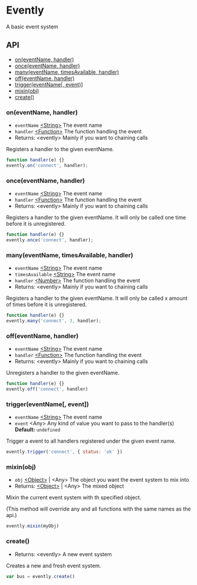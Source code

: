 # Evently
A basic event system

## API

- [on(eventName, handler)](#oneventname-handler)
- [once(eventName, handler)](#onceeventname-handler)
- [many(eventName, timesAvailable, handler)](#manyeventname-timesavailable-handler)
- [off(eventName, handler)](#offeventname-handler)
- [trigger(eventName[, event)]](#triggereventname-event)
- [mixin(obj)](#mixinobj)
- [create()](#create)

### on(eventName, handler)
- `eventName` [\<String>][mdn-str] The event name
- `handler` [\<Function>][mdn-fun] The function handling the event
- Returns: \<evently> Mainly if you want to chaining calls

Registers a handler to the given eventName.

```js
function handler(e) {}
evently.on('connect', handler);
```

### once(eventName, handler)
- `eventName` [\<String>][mdn-str] The event name
- `handler` [\<Function>][mdn-fun] The function handling the event
- Returns: \<evently> Mainly if you want to chaining calls

Registers a handler to the given eventName.
It will only be called one time before it is unregistered.

```js
function handler(e) {}
evently.once('connect', handler);
```

### many(eventName, timesAvailable, handler)
- `eventName` [\<String>][mdn-str] The event name
- `timesAvailable` [\<String>][mdn-str] The event name
- `handler` [\<Number>][mdn-num] The function handling the event
- Returns: \<evently> Mainly if you want to chaining calls

Registers a handler to the given eventName.
It will only be called x amount of times before it is unregistered.

```js
function handler(e) {}
evently.many('connect', 3, handler);
```

### off(eventName, handler)
- `eventName` [\<String>][mdn-str] The event name
- `handler` [\<Function>][mdn-fun] The function handling the event
- Returns: \<evently> Mainly if you want to chaining calls

Unregisters a handler to the given eventName.

```js
function handler(e) {}
evently.off('connect', handler)
```

### trigger(eventName\[, event])
- `eventName` [\<String>][mdn-str] The event name
- `event` \<Any> Any kind of value you want to pass to the handler(s) **Default:** `undefined`

Trigger a event to all handlers registered under the given event name.

```js
evently.trigger('connect', { status: 'ok' })
```

### mixin(obj)
- `obj` [\<Object>][mdn-obj] | \<Any> The object you want the event system to mix into
- Returns: [\<Object>][mdn-obj] | \<Any> The mixed object

Mixin the current event system with th specified object.

(This method will override any and all functions with the same names as the api.)

```js
evently.mixin(myObj)
```

### create()
- Returns: \<evently> A new event system

Creates a new and fresh event system.

```js
var bus = evently.create()
```

[mdn-str]: https://developer.mozilla.org/en-US/docs/Web/JavaScript/Reference/Global_Objects/String
[mdn-fun]: https://developer.mozilla.org/en-US/docs/Web/JavaScript/Reference/Global_Objects/Function
[mdn-num]: https://developer.mozilla.org/en-US/docs/Web/JavaScript/Reference/Global_Objects/Number
[mdn-obj]: https://developer.mozilla.org/en-US/docs/Web/JavaScript/Reference/Global_Objects/Object
